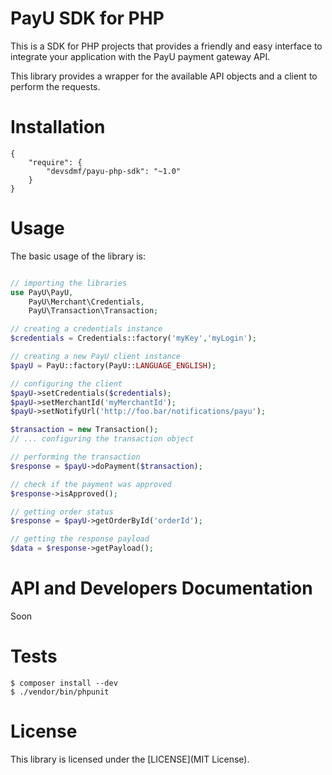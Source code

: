 # PayU SDK for PHP

This is a SDK for PHP projects that provides a friendly and easy interface to integrate your application with the PayU payment gateway API.

This library provides a wrapper for the available API objects and a client to perform the requests.

# Installation

```
{
    "require": {
        "devsdmf/payu-php-sdk": "~1.0"
    }
}
```

# Usage

The basic usage of the library is:

```php

// importing the libraries
use PayU\PayU,
    PayU\Merchant\Credentials,
    PayU\Transaction\Transaction;

// creating a credentials instance
$credentials = Credentials::factory('myKey','myLogin');

// creating a new PayU client instance
$payU = PayU::factory(PayU::LANGUAGE_ENGLISH);

// configuring the client
$payU->setCredentials($credentials);
$payU->setMerchantId('myMerchantId');
$payU->setNotifyUrl('http://foo.bar/notifications/payu');

$transaction = new Transaction();
// ... configuring the transaction object

// performing the transaction
$response = $payU->doPayment($transaction);

// check if the payment was approved
$response->isApproved();

// getting order status
$response = $payU->getOrderById('orderId');

// getting the response payload
$data = $response->getPayload();
```

# API and Developers Documentation

Soon

# Tests

```
$ composer install --dev
$ ./vendor/bin/phpunit
```

# License

This library is licensed under the [LICENSE](MIT License).
